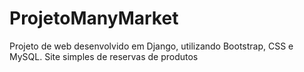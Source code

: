 # ProjetoManyMarket
Projeto de web desenvolvido em Django, utilizando Bootstrap, CSS e MySQL. Site simples de reservas de produtos 
